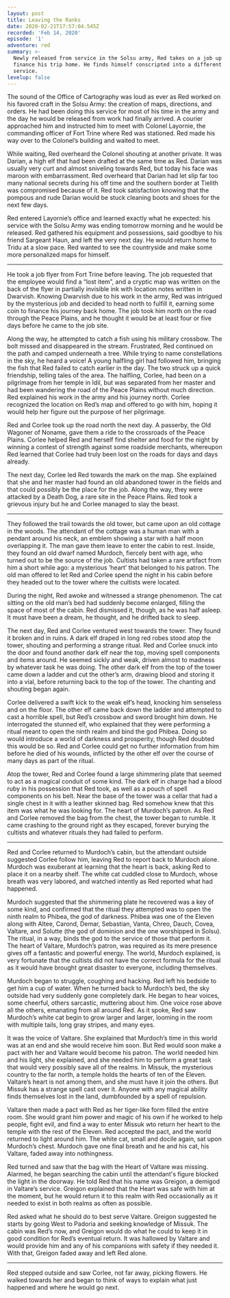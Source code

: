 ```yaml
---
layout: post
title: Leaving the Ranks
date: 2020-02-21T17:57:04.545Z
recorded: 'Feb 14, 2020'
episode: '1'
adventure: red
summary: >-
  Newly released from service in the Solsu army, Red takes on a job up north to
  finance his trip home. He finds himself conscripted into a different kind of
  service.
levelup: false
---
```

The sound of the Office of Cartography was loud as ever as Red worked on his favored craft in the Solsu Army: the creation of maps, directions, and orders. He had been doing this service for most of his time in the army and the day he would be released from work had finally arrived. A courier approached him and instructed him to meet with Colonel Layornie, the commanding officer of Fort Trine where Red was stationed. Red made his way over to the Colonel’s building and waited to meet.

While waiting, Red overheard the Colonel shouting at another private. It was Darian, a high elf that had been drafted at the same time as Red. Darian was usually very curt and almost sniveling towards Red, but today his face was maroon with embarrassment. Red overheard that Darian had let slip far too many national secrets during his off time and the southern border at Tielith was compromised because of it. Red took satisfaction knowing that the pompous and rude Darian would be stuck cleaning boots and shoes for the next few days.

Red entered Layornie’s office and learned exactly what he expected: his service with the Solsu Army was ending tomorrow morning and he would be released. Red gathered his equipment and possessions, said goodbye to his friend Sargeant Haun, and left the very next day. He would return home to Tridu at a slow pace. Red wanted to see the countryside and make some more personalized maps for himself.

***

He took a job flyer from Fort Trine before leaving. The job requested that the employee would find a “lost item”, and a cryptic map was written on the back of the flyer in partially invisible ink with location notes written in Dwarvish. Knowing Dwarvish due to his work in the army, Red was intrigued by the mysterious job and decided to head north to fulfill it, earning some coin to finance his journey back home. The job took him north on the road through the Peace Plains, and he thought it would be at least four or five days before he came to the job site.

Along the way, he attempted to catch a fish using his military crossbow. The bolt missed and disappeared in the stream. Frustrated, Red continued on the path and camped underneath a tree. While trying to name constellations in the sky, he heard a voice! A young halfling girl had followed him, bringing the fish that Red failed to catch earlier in the day. The two struck up a quick friendship, telling tales of the area. The halfling, Corlee, had been on a pilgrimage from her temple in Idil, but was separated from her master and had been wandering the road of the Peace Plains without much direction. Red explained his work in the army and his journey north. Corlee recognized the location on Red’s map and offered to go with him, hoping it would help her figure out the purpose of her pilgrimage.

Red and Corlee took up the road north the next day. A passerby, the Old Wagoner of Noname, gave them a ride to the crossroads of the Peace Plains. Corlee helped Red and herself find shelter and food for the night by winning a contest of strength against some roadside merchants, whereupon Red learned that Corlee had truly been lost on the roads for days and days already.

The next day, Corlee led Red towards the mark on the map. She explained that she and her master had found an old abandoned tower in the fields and that could possibly be the place for the job. Along the way, they were attacked by a Death Dog, a rare site in the Peace Plains. Red took a grievous injury but he and Corlee managed to slay the beast.

***

They followed the trail towards the old tower, but came upon an old cottage in the woods. The attendant of the cottage was a human man with a pendant around his neck, an emblem showing a star with a half moon overlapping it. The man gave them leave to enter the cabin to rest. Inside, they found an old dwarf named Murdoch, fiercely bent with age, who turned out to be the source of the job. Cultists had taken a rare artifact from him a short while ago: a mysterious ‘heart’ that belonged to his patron. The old man offered to let Red and Corlee spend the night in his cabin before they headed out to the tower where the cultists were located.

During the night, Red awoke and witnessed a strange phenomenon. The cat sitting on the old man’s bed had suddenly become enlarged, filling the space of most of the cabin. Red dismissed it, though, as he was half asleep. It must have been a dream, he thought, and he drifted back to sleep.

The next day, Red and Corlee ventured west towards the tower. They found it broken and in ruins. A dark elf draped in long red robes stood atop the tower, shouting and performing a strange ritual. Red and Corlee snuck into the door and found another dark elf near the top, moving spell components and items around. He seemed sickly and weak, driven almost to madness by whatever task he was doing. The other dark elf from the top of the tower came down a ladder and cut the other’s arm, drawing blood and storing it into a vial, before returning back to the top of the tower. The chanting and shouting began again.

Corlee delivered a swift kick to the weak elf’s head, knocking him senseless and on the floor. The other elf came back down the ladder and attempted to cast a horrible spell, but Red’s crossbow and sword brought him down. He interrogated the stunned elf, who explained that they were performing a ritual meant to open the ninth realm and bind the god Phibea. Doing so would introduce a world of darkness and prosperity, though Red doubted this would be so. Red and Corlee could get no further information from him before he died of his wounds, inflicted by the other elf over the course of many days as part of the ritual.

Atop the tower, Red and Corlee found a large shimmering plate that seemed to act as a magical conduit of some kind. The dark elf in charge had a blood ruby in his possession that Red took, as well as a pouch of spell components on his belt. Near the base of the tower was a cellar that had a single chest in it with a leather skinned bag. Red somehow knew that this item was what he was looking for. The heart of Murdoch’s patron. As Red and Corlee removed the bag from the chest, the tower began to rumble. It came crashing to the ground right as they escaped, forever burying the cultists and whatever rituals they had failed to perform.

***

Red and Corlee returned to Murdoch’s cabin, but the attendant outside suggested Corlee follow him, leaving Red to report back to Murdoch alone. Murdoch was exuberant at learning that the heart is back, asking Red to place it on a nearby shelf. The white cat cuddled close to Murdoch, whose breath was very labored, and watched intently as Red reported what had happened.

Murdoch suggested that the shimmering plate he recovered was a key of some kind, and confirmed that the ritual they attempted was to open the ninth realm to Phibea, the god of darkness. Phibea was one of the Eleven along with Altee, Carond, Demar, Sebastian, Vanta, Chreo, Dauch, Covea, Valtare, and Solutte (the god of dominion and the one worshipped in Solsu). The ritual, in a way, binds the god to the service of those that perform it. The heart of Valtare, Murdoch’s patron, was required as its mere presence gives off a fantastic and powerful energy. The world, Murdoch explained, is very fortunate that the cultists did not have the correct formula for the ritual as it would have brought great disaster to everyone, including themselves.

Murdoch began to struggle, coughing and hacking. Red left his bedside to get him a cup of water. When he turned back to Murdoch’s bed, the sky outside had very suddenly gone completely dark. He began to hear voices, some cheerful, others sarcastic, muttering about him. One voice rose above all the others, emanating from all around Red. As it spoke, Red saw Murdoch’s white cat begin to grow larger and larger, looming in the room with multiple tails, long gray stripes, and many eyes.

It was the voice of Valtare. She explained that Murdoch’s time in this world was at an end and she would receive him soon. But Red would soon make a pact with her and Valtare would become his patron. The world needed him and his light, she explained, and she needed him to perform a great task that would very possibly save all of the realms. In Missuk, the mysterious country to the far north, a temple holds the hearts of ten of the Eleven. Valtare’s heart is not among them, and she must have it join the others. But Missuk has a strange spell cast over it. Anyone with any magical ability finds themselves lost in the land, dumbfounded by a spell of repulsion.

Valtare then made a pact with Red as her tiger-like form filled the entire room. She would grant him power and magic of his own if he worked to help people, fight evil, and find a way to enter Missuk wto return her heart to the temple with the rest of the Eleven. Red accepted the pact, and the world returned to light around him. The white cat, small and docile again, sat upon Murdoch’s chest. Murdoch gave one final breath and he and his cat, his Valtare, faded away into nothingness.

Red turned and saw that the bag with the Heart of Valtare was missing. Alarmed, he began searching the cabin until the attendant's figure blocked the light in the doorway. He told Red that his name was Greigon, a demigod in Valtare’s service. Greigon explained that the Heart was safe with him at the moment, but he would return it to this realm with Red occasionally as it needed to exist in both realms as often as possible.

Red asked what he should do to best serve Valtare. Greigon suggested he starts by going West to Padoria and seeking knowledge of Missuk. The cabin was Red’s now, and Greigon would do what he could to keep it in good condition for Red’s eventual return. It was hallowed by Valtare and would provide him and any of his companions with safety if they needed it. With that, Greigon faded away and left Red alone.

***

Red stepped outside and saw Corlee, not far away, picking flowers. He walked towards her and began to think of ways to explain what just happened and where he would go next.

